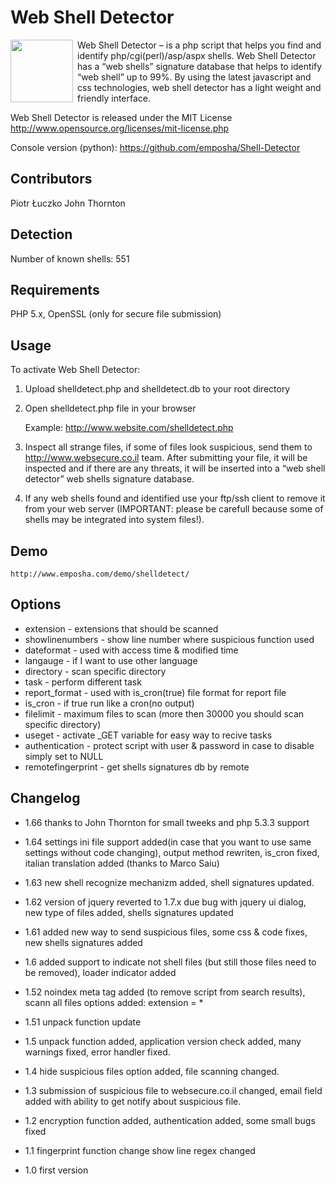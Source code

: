 Web Shell Detector
==================
<img src="http://www.emposha.com/wp-content/uploads/2011/07/shelldetect3-300x201.png" width="100" align="left" style="padding-right: 4px;" /> Web Shell Detector – is a php script that helps you find and identify php/cgi(perl)/asp/aspx shells. Web Shell Detector has a “web shells” signature database that helps to identify “web shell” up to 99%. By using the latest javascript and css technologies, web shell detector has a light weight and friendly interface.

Web Shell Detector is released under the MIT License <http://www.opensource.org/licenses/mit-license.php>

Console version (python): https://github.com/emposha/Shell-Detector


Contributors
------------
Piotr Łuczko
John Thornton

Detection
---------

  Number of known shells: 551

Requirements
------------
PHP 5.x, OpenSSL (only for secure file submission)

Usage
-----
To activate Web Shell Detector:

1) Upload shelldetect.php and shelldetect.db to your root directory

2) Open shelldetect.php file in your browser

    Example: http://www.website.com/shelldetect.php

3) Inspect all strange files, if some of files look suspicious, send them to http://www.websecure.co.il team. After submitting your file, it will be inspected and if there are any threats, it will be inserted into a “web shell detector” web shells signature database.

4) If any web shells found and identified use your ftp/ssh client to remove it from your web server (IMPORTANT: please be carefull because some of shells may be integrated into system files!).

Demo
----

    http://www.emposha.com/demo/shelldetect/

Options
-------
 - extension - extensions that should be scanned
 - showlinenumbers - show line number where suspicious function used
 - dateformat - used with access time & modified time
 - langauge - if I want to use other language
 - directory - scan specific directory
 - task - perform different task
 - report_format - used with is_cron(true) file format for report file
 - is_cron - if true run like a cron(no output)
 - filelimit - maximum files to scan (more then 30000 you should scan specific directory)
 - useget - activate _GET variable for easy way to recive tasks
 - authentication  - protect script with user & password in case to disable simply set to NULL
 - remotefingerprint - get shells signatures db by remote
  

Changelog
---------

 - 1.66 thanks to John Thornton for small tweeks and php 5.3.3 support
 
 - 1.64 settings ini file support added(in case that you want to use same settings without code changing), output method rewriten, is_cron fixed, italian translation added (thanks to Marco Saiu)
 
 - 1.63 new shell recognize mechanizm added, shell signatures updated.
 
 - 1.62 version of jquery reverted to 1.7.x due bug with jquery ui dialog, new type of files added, shells signatures updated
 
 - 1.61 added new way to send suspicious files, some css & code fixes, new shells signatures added
 
 - 1.6 added support to indicate not shell files (but still those files need  to be removed), loader indicator added
 
 - 1.52 noindex meta tag added (to remove script from search results), scann all files options added: extension = *

 - 1.51 unpack function update
 
 - 1.5 unpack function added, application version check added, many warnings fixed, error handler fixed.
 
 - 1.4 hide suspicious files option added, file scanning changed.

 - 1.3 submission of suspicious file to websecure.co.il changed, email field added with ability to get notify about suspicious file.
 
 - 1.2 encryption function added, authentication added, some small bugs fixed

 - 1.1 fingerprint function change
       show line regex changed

 - 1.0 first version